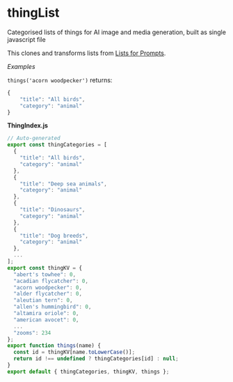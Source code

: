 # thingList
Categorised lists of things for AI image and media generation, built as single javascript file

This clones and transforms lists from [Lists for Prompts](https://github.com/ai-prompts/prompt-lists).

*Examples*

`things('acorn woodpecker')` returns:
```javascript
{
    "title": "All birds",
    "category": "animal"
}
```

**ThingIndex.js**

```javascript
// Auto-generated
export const thingCategories = [
  {
    "title": "All birds",
    "category": "animal"
  },
  {
    "title": "Deep sea animals",
    "category": "animal"
  },
  {
    "title": "Dinosaurs",
    "category": "animal"
  },
  {
    "title": "Dog breeds",
    "category": "animal"
  },
  ...
];
export const thingKV = {
  "abert's towhee": 0,
  "acadian flycatcher": 0,
  "acorn woodpecker": 0,
  "alder flycatcher": 0,
  "aleutian tern": 0,
  "allen's hummingbird": 0,
  "altamira oriole": 0,
  "american avocet": 0,
  ...
  "zooms": 234
};
export function things(name) {
  const id = thingKV[name.toLowerCase()];
  return id !== undefined ? thingCategories[id] : null;
}
export default { thingCategories, thingKV, things };
```

